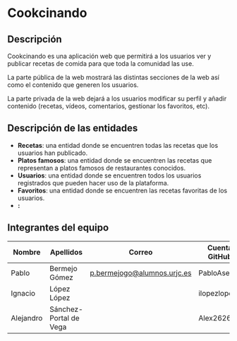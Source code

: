 # Cookcinando

## Descripción

Cookcinando es una aplicación web que permitirá a los usuarios ver y publicar recetas de comida para que toda la comunidad las use.

La parte pública de la web mostrará las distintas secciones de la web así como el contenido que generen los usuarios.

La parte privada de la web dejará a los usuarios modificar su perfil y añadir contenido (recetas, vídeos, comentarios, gestionar los favoritos, etc).

## Descripción de las entidades

- **Recetas**: una entidad donde se encuentren todas las recetas que los usuarios han publicado.
- **Platos famosos**: una entidad donde se encuentren las recetas que representan a platos famosos de restaurantes conocidos.
- **Usuarios**: una entidad donde se encuentren todos los usuarios registrados que pueden hacer uso de la plataforma.
- **Favoritos**: una entidad donde se encuentren las recetas favoritas de los usuarios.
- **:**

## Integrantes del equipo

| Nombre | Apellidos | Correo | Cuenta GitHub |
| - | - | - | - |
| Pablo | Bermejo Gómez | p.bermejogo@alumnos.urjc.es | PabloAsekas |
| Ignacio | López López |  | ilopezlopez |
| Alejandro | Sánchez-Portal de Vega |  | Alex2626 |